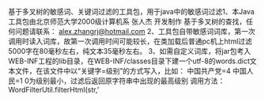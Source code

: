 基于多叉树的敏感词、关键词过滤的工具包，用于java中的敏感词过滤1、本Java工具包由北京师范大学2000级计算机系 张人杰 开发制作 基于多叉树的查找，任何问题请联系：
alex.zhangrj@hotmail.com
2、工具包自带敏感词词库，第一次调用时读入词库，故第一次调用时间可能较长，在类加载后普通pc机上html过滤5000字在80毫秒左右，纯文本35毫秒左右。
3、如需自定义词库，将jar包考入WEB-INF工程的lib目录，在WEB-INF/classes目录下建一个utf-8的words.dict文本文件，在该文件中以“关键字=级别”的方式写入，比如：
中国共产党=4
中国人民=1
0为级别最小，过滤后返回原字符串中出现的最高级别
调用方法：WordFilterUtil.filterHtml(str,'
